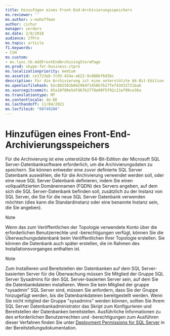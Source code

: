 ```yaml
---
title: Hinzufügen eines Front-End-Archivierungsspeichers
ms.reviewer: ''
ms.author: v-mahoffman
author: cichur
manager: serdars
ms.date: 2/8/2018
audience: ITPro
ms.topic: article
f1.keywords:
- CSH
ms.custom:
- ms.lync.tb.AddFrontEndArchivingStorePage
ms.prod: skype-for-business-itpro
ms.localizationpriority: medium
ms.assetid: ce1723eb-7c93-424a-a622-9c888bf6d3bc
description: Für die Archivierung ist eine unterstützte 64-Bit-Edition der Microsoft SQL Server-Datenbanksoftware erforderlich, um die Archivierungsdaten zu speichern. Sie können entweder eine zuvor definierte SQL Server Datenbank auswählen, die für die Archivierung verwendet werden soll, oder eine neue SQL Server Datenbank definieren, indem Sie einen vollqualifizierten Domänennamen (FQDN) des Servers angeben, auf dem sich die SQL Server-Datenbank befinden soll, zusätzlich zu der Instanz von SQL Server, die Sie für die neue SQL Server Datenbank verwenden möchten (dies kann die Standardinstanz oder eine benannte Instanz sein, die Sie angeben).
ms.openlocfilehash: b2c882501b662964f1458b7b17fef43432721bab
ms.sourcegitcommit: 65a10f80e5dfd67b2778e09f5f92c21ef09ce36a
ms.translationtype: MT
ms.contentlocale: de-DE
ms.lasthandoff: 11/04/2021
ms.locfileid: "60749286"
---
```

# <a name="add-front-end-archiving-store"></a>Hinzufügen eines Front-End-Archivierungsspeichers

Für die Archivierung ist eine unterstützte 64-Bit-Edition der Microsoft SQL Server-Datenbanksoftware erforderlich, um die Archivierungsdaten zu speichern. Sie können entweder eine zuvor definierte SQL Server Datenbank auswählen, die für die Archivierung verwendet werden soll, oder eine neue SQL Server Datenbank definieren, indem Sie einen vollqualifizierten Domänennamen (FQDN) des Servers angeben, auf dem sich die SQL Server-Datenbank befinden soll, zusätzlich zu der Instanz von SQL Server, die Sie für die neue SQL Server Datenbank verwenden möchten (dies kann die Standardinstanz oder eine benannte Instanz sein, die Sie angeben).

> [!NOTE]
> Wenn das zum Veröffentlichen der Topologie verwendete Konto über die erforderlichen Benutzerrechte und -berechtigungen verfügt, können Sie die Überwachungsdatenbank beim Veröffentlichen Ihrer Topologie erstellen. Sie können die Datenbank auch später erstellen, die im Rahmen des Installationsvorganges enthalten ist.

> [!NOTE]
> Zum Installieren und Bereitstellen der Datenbanken auf dem SQL Server-basierten Server für die Überwachung müssen Sie Mitglied der Gruppe SQL Server Sysadmins für den SQL Server-basierten Server sein, auf dem Sie die Datenbankdateien installieren. Wenn Sie kein Mitglied der gruppe "sysadmin" SQL Server sind, müssen Sie anfordern, dass Sie der Gruppe hinzugefügt werden, bis die Datenbankdateien bereitgestellt werden. Wenn Sie nicht mitglied der Gruppe "sysadmins" werden können, sollten Sie Ihrem SQL Server Datenbankadministrator das Skript zum Konfigurieren und Bereitstellen der Datenbanken bereitstellen. Ausführliche Informationen zu den erforderlichen Benutzerrechten und -berechtigungen zum Ausführen dieser Verfahren finden Sie unter [Deployment Permissions for SQL Server](/previous-versions/office/lync-server-2013/lync-server-2013-deployment-permissions-for-sql-server) in der Bereitstellungsdokumentation.